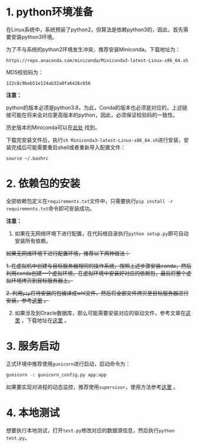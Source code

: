 # 1. python环境准备

在Linux系统中，系统预装了python2，但算法是依赖python3的，因此，首先需要安装python3环境。

为了不与系统的python2环境发生冲突，推荐安装Miniconda。下载地址为：
```
https://repo.anaconda.com/miniconda/Miniconda3-latest-Linux-x86_64.sh
```

MD5校验码为：
```
122c8c9beb51e124ab32a0fa6426c656
```

**注意：**

python的版本必须是python3.8，为此，Conda的版本也必须是对应的，上述链接可能在将来会对应更高版本的python，因此，必须保证校验码的一致性。

历史版本的Miniconda可以在[此处](https://repo.anaconda.com/miniconda/) 找到。


下载完安装文件后，执行`sh Miniconda3-latest-Linux-x86_64.sh`进行安装，安装完成后可能需要重启shell或者重新导入配置文件：
```
source ~/.bashrc
```

# 2. 依赖包的安装

全部依赖包定义在`requirements.txt`文件中，只需要执行`pip install -r requirements.txt`命令即可安装成功。

**注意：**

1. 如果在无网络环境下进行配置，在代码根目录执行`python setup.py`即可自动安装所有依赖。

~~如果无网络环境下进行配置环境，推荐以下两种做法：~~

~~1. 在虚拟机中创建与目标服务器相同的操作系统，按照上述步骤安装conda，然后利用conda创建一个虚拟环境，在虚拟环境中安装好对应的依赖包，最后将整个虚拟环境拷贝到目标服务器上。~~

~~2. 利用`pip`将待安装的包编译成whl文件，然后将全部文件拷贝至目标服务器进行安装，参考[这里](https://blog.csdn.net/SunJW_2017/article/details/103222205) 。~~

2. 如果涉及到Oracle数据库，那么可能需要安装对应的驱动文件，参考文章在[这里](https://blog.csdn.net/SunJW_2017/article/details/118152349) ，下载地址在[这里](https://www.oracle.com/database/technologies/instant-client/linux-x86-64-downloads.html) 。

# 3. 服务启动

正式环境中推荐使用`gunicorn`进行启动，启动命令为：
```cmd
gunicorn -c gunicorn_config.py app:app
```

如果要实现对进程的动态监控，推荐使用`supervisor`，使用方法参考[这里](https://blog.csdn.net/SunJW_2017/article/details/114533853) 。

# 4. 本地测试
想要执行本地测试，打开`test.py`修改对应的数据源信息，然后执行`python test.py`。